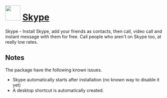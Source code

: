 # <img src="https://cdn.rawgit.com/chocolatey/chocolatey-coreteampackages/040c834d483de9e38ceeef0fd8283d803be082bf/icons/skype.png" width="48" height="48"/> [Skype](https://chocolatey.org/packages/skype)

Skype - Install Skype, add your friends as contacts, then call, video call and instant message with them for free. Call people who aren't on Skype too, at really low rates.

## Notes
The package have the following known issues.
- Skype automatically starts after installation (no known way to disable it yet)
- A desktop shortcut is automatically created.
